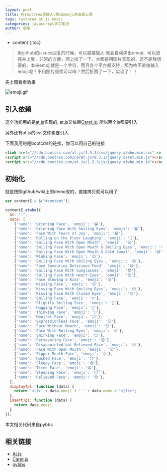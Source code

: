 ```yaml
---
layout: post
title: 在textarea里输入:弹出emoji并选择上屏
tags: textarea at.js emoji
categories: javascript学习笔记
author: 朋也
---
```


* content
{:toc}

> 用github的issues回复的时候，可以直接输入:就会自动弹出emoji，可以选择并上屏，非常的方便，网上找了一下，大都是用图片实现的，这不是我想要的，本来emoji就是一个字符，而且各个平台都支持，那为啥不直接输入emoji呢？不用图片替换可以吗？然后折腾了一下，实现了！！

先上图看看效果

![emoji.gif](https://tomoya92.github.io/assets/emoji.gif)




## 引入依赖

这个功能用的是[at.js](https://github.com/ichord/At.js)实现的, at.js又依赖[Caret.js](https://github.com/ichord/Caret.js), 所以两个js都要引入

另外还有at.js的css文件也要引入

下面我用的是bootcdn的链接，你可以用自己的链接

```html
<link href="//cdn.bootcss.com/at.js/1.5.3/css/jquery.atwho.min.css" rel="stylesheet">
<script src="//cdn.bootcss.com/Caret.js/0.3.1/jquery.caret.min.js"></script>
<script src="//cdn.bootcss.com/at.js/1.5.3/js/jquery.atwho.min.js"></script>
```

## 初始化

就是按照github/wiki上的demo改的，直接拷贝就可以用了

```js
var contentE = $("#content");

contentE.atwho({
  at: ":",
  data: [
    {'name': 'Grinning Face', 'emoji': '😀'},
    {'name': 'Grinning Face With Smiling Eyes', 'emoji': '😁'},
    {'name': 'Face With Tears of Joy', 'emoji': '😂'},
    {'name': 'Rolling on the Floor Laughing', 'emoji': '🤣'},
    {'name': 'Smiling Face With Open Mouth', 'emoji': '😃'},
    {'name': 'Smiling Face With Open Mouth & Smiling Eyes', 'emoji': '😄'},
    {'name': 'Smiling Face With Open Mouth & Cold Sweat', 'emoji': '😅'},
    {'name': 'Winking Face', 'emoji': '😉'},
    {'name': 'Smiling Face With Smiling Eyes', 'emoji': '😊'},
    {'name': 'Face Savouring Delicious Food', 'emoji': '😋'},
    {'name': 'Smiling Face With Sunglasses', 'emoji': '😎'},
    {'name': 'Smiling Face With Heart-Eyes', 'emoji': '😍'},
    {'name': 'Face Blowing a Kiss', 'emoji': '😘'},
    {'name': 'Kissing Face', 'emoji': '😗'},
    {'name': 'Kissing Face With Smiling Eyes', 'emoji': '😙'},
    {'name': 'Kissing Face With Closed Eyes', 'emoji': '😚'},
    {'name': 'Smiling Face', 'emoji': '☺️'},
    {'name': 'Slightly Smiling Face', 'emoji': '🙂'},
    {'name': 'Hugging Face', 'emoji': '🤗'},
    {'name': 'Thinking Face', 'emoji': '🤔'},
    {'name': 'Neutral Face', 'emoji': '😐'},
    {'name': 'Expressionless Face', 'emoji': '😑'},
    {'name': 'Face Without Mouth', 'emoji': '😶'},
    {'name': 'Face With Rolling Eyes', 'emoji': '🙄'},
    {'name': 'Smirking Face', 'emoji': '😏'},
    {'name': 'Persevering Face', 'emoji': '😣'},
    {'name': 'Disappointed but Relieved Face', 'emoji': '😥'},
    {'name': 'Face With Open Mouth', 'emoji': '😮'},
    {'name': 'Zipper-Mouth Face', 'emoji': '🤐'},
    {'name': 'Hushed Face', 'emoji': '😯'},
    {'name': 'Sleepy Face', 'emoji': '😪'},
    {'name': 'Tired Face', 'emoji': '😫'},
    {'name': 'Sleeping Face', 'emoji': '😴'},
    {'name': 'Relieved Face', 'emoji': '😌'},
  ],
  displayTpl: function (data) {
    return '<li>' + data.emoji + ' ' + data.name + "</li>";
  },
  insertTpl: function (data) {
    return data.emoji;
  }
});
```

本文相关代码来自pybbs

## 相关链接

- [At.js](https://github.com/ichord/At.js)
- [Caret.js](https://github.com/ichord/Caret.js)
- [pybbs](https://github.com/tomoya92/pybbs)
